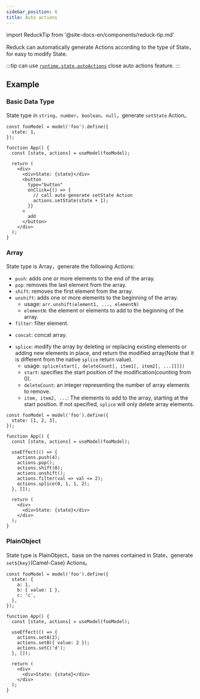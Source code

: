 ```yaml
---
sidebar_position: 6
title: Auto actions
---
```


import ReduckTip from '@site-docs-en/components/reduck-tip.md'

<ReduckTip />

Reduck can automatically generate Actions according to the type of State，for easy to modify State.

:::tip
can use [`runtime.state.autoActions`](/docs/configure/app/runtime/state#autoactions) close auto actions feature.
:::

## Example

### Basic Data Type

State type in `string`、`number`、`boolean`、`null`，generate `setState` Action。

```tsx title="example"
const fooModel = model('foo').define({
  state: 1,
});

function App() {
  const [state, actions] = useModel(fooModel);

  return (
    <div>
      <div>State: {state}</div>
      <button
        type="button"
        onClick={() => {
          // call auto generate setState Action
          actions.setState(state + 1);
        }}
      >
        add
      </button>
    </div>
  );
}
```

### Array

State type is Array，generate the following Actions:

- `push`: adds one or more elements to the end of the array.
- `pop`: removes the last element from the array.
- `shift`: removes the first element from the array.
- `unshift`: adds one or more elements to the beginning of the array.
  - usage: `arr.unshift(element1, ..., elementN)`
  - `elementN`: the element or elements to add to the beginning of the array.
- `filter`: filter element.
<!-- 语义与原生方法不同，待修改 API -->
- `concat`: concat array.
<!-- 语义与原生方法不同，待修改 API -->
- `splice`: modify the array by deleting or replacing existing elements or adding new elements in place, and return the modified array(Note that it is different from the native `splice` return value).
  - usage: `splice(start[, deleteCount[, item1[, item2[, ...]]]])`
  - `start`: specifies the start position of the modification(counting from 0).
  - `deleteCount`: an integer representing the number of array elements to remove.
  - `item, item2, ...`: The elements to add to the array, starting at the start position. If not specified, `splice` will only delete array elements.

```tsx title="example"
const fooModel = model('foo').define({
  state: [1, 2, 3],
});

function App() {
  const [state, actions] = useModel(fooModel);

  useEffect(() => {
    actions.push(4);
    actions.pop();
    actions.shift(0);
    actions.unshift();
    actions.filter(val => val <= 2);
    actions.splice(0, 1, 1, 2);
  }, []);

  return (
    <div>
      <div>State: {state}</div>
    </div>
  );
}
```

### PlainObject

State type is PlainObject，base on the names contained in State，generate `set${key}`(Camel-Case) Actions。

```tsx title="example"
const fooModel = model('foo').define({
  state: {
    a: 1,
    b: { value: 1 },
    c: 'c',
  },
});

function App() {
  const [state, actions] = useModel(fooModel);

  useEffect(() => {
    actions.setA(2);
    actions.setB({ value: 2 });
    actions.setC('d');
  }, []);

  return (
    <div>
      <div>State: {state}</div>
    </div>
  );
}
```
